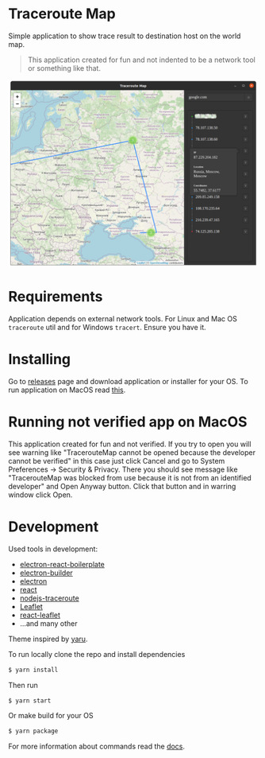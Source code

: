 # Traceroute Map

Simple application to show trace result to destination host on the world map.

> This application created for fun and not indented to be a network tool or something like that.

<img src="screenshot0.png" alt="Preview" />

# Requirements

Application depends on external network tools. For Linux and Mac OS `traceroute` util and for Windows `tracert`. Ensure you have it.

# Installing

Go to [releases](https://github.com/Hokid/traceroute-map/releases) page and download application or installer for your OS. To run application on MacOS read [this](#running-not-verifed-app-on-macos).

# Running not verified app on MacOS

This application created for fun and not verified. If you try to open you will see warning like "TracerouteMap cannot be opened because the developer cannot be verified" in this case just click Cancel and go to System Preferences -> Security & Privacy. There you should see message like "TracerouteMap was blocked from use because it is not from an identified developer" and Open Anyway button. Click that button and in warring window click Open.

# Development

Used tools in development:

 - [electron-react-boilerplate](https://github.com/electron-react-boilerplate/electron-react-boilerplate)
 - [electron-builder](https://github.com/electron-userland/electron-builder)
 - [electron](https://github.com/electron)
 - [react](https://github.com/facebook/react)
 - [nodejs-traceroute](https://github.com/zulhilmizainuddin/nodejs-traceroute)
 - [Leaflet](https://github.com/Leaflet/Leaflet)
 - [react-leaflet](https://github.com/PaulLeCam/react-leaflet)
 - ...and many other

Theme inspired by [yaru](https://github.com/ubuntu/yaru).

To run locally clone the repo and install dependencies

```bash
$ yarn install
```

Then run

```bash
$ yarn start
```

Or make build for your OS

```bash
$ yarn package
```

For more information about commands read the [docs](https://github.com/electron-react-boilerplate/electron-react-boilerplate).
